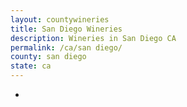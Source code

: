```yaml
---
layout: countywineries
title: San Diego Wineries
description: Wineries in San Diego CA
permalink: /ca/san diego/
county: san diego
state: ca
---
```

-

